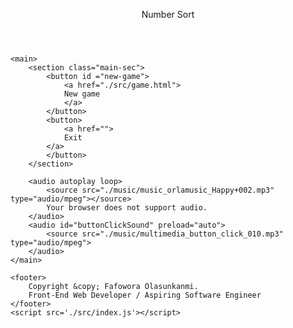 <!doctype html>
<html>
<head>
    <meta charset='utf-8'>
    <meta http-equiv='X-UA-Compatible' content='IE=edge'>
    <title>Number Puzzle</title>
    <meta name='viewport' content='width=device-width, initial-scale=1'>
    <link rel='stylesheet' type='text/css' media='screen' href='/src/home.css'>
</head>
<body>
    <header>
        <p id="logo">Number Sort</p>
    </header>

    <main>
        <section class="main-sec">
            <button id ="new-game">
                <a href="./src/game.html">
                New game
                </a>
            </button>
            <button>
                <a href="">
                Exit
            </a>
            </button>
        </section>

        <audio autoplay loop>
            <source src="./music/music_orlamusic_Happy+002.mp3" type="audio/mpeg"></source>
            Your browser does not support audio.
        </audio>
        <audio id="buttonClickSound" preload="auto">
            <source src="./music/multimedia_button_click_010.mp3" type="audio/mpeg">
        </audio>
    </main>

    <footer>
        Copyright &copy; Fafowora Olasunkanmi. 
        Front-End Web Developer / Aspiring Software Engineer
    </footer>
    <script src='./src/index.js'></script>
</body>
</html>